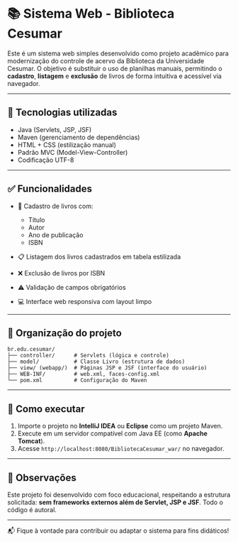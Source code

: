 # 📚 Sistema Web - Biblioteca Cesumar

Este é um sistema web simples desenvolvido como projeto acadêmico para modernização do controle de acervo da Biblioteca da Universidade Cesumar. O objetivo é substituir o uso de planilhas manuais, permitindo o **cadastro**, **listagem** e **exclusão** de livros de forma intuitiva e acessível via navegador.

---

## 🔧 Tecnologias utilizadas

- Java (Servlets, JSP, JSF)
- Maven (gerenciamento de dependências)
- HTML + CSS (estilização manual)
- Padrão MVC (Model-View-Controller)
- Codificação UTF-8

---

## ✅ Funcionalidades

- 📘 Cadastro de livros com:
  - Título
  - Autor
  - Ano de publicação
  - ISBN

- 📋 Listagem dos livros cadastrados em tabela estilizada
- ❌ Exclusão de livros por ISBN
- ⚠️ Validação de campos obrigatórios
- 💻 Interface web responsiva com layout limpo

---

## 📁 Organização do projeto

```
br.edu.cesumar/
├── controller/      # Servlets (lógica e controle)
├── model/           # Classe Livro (estrutura de dados)
├── view/ (webapp/)  # Páginas JSP e JSF (interface do usuário)
├── WEB-INF/         # web.xml, faces-config.xml
└── pom.xml          # Configuração do Maven
```

---

## 🚀 Como executar

1. Importe o projeto no **IntelliJ IDEA** ou **Eclipse** como um projeto Maven.
2. Execute em um servidor compatível com Java EE (como **Apache Tomcat**).
3. Acesse `http://localhost:8080/BibliotecaCesumar_war/` no navegador.

---

## 📌 Observações

Este projeto foi desenvolvido com foco educacional, respeitando a estrutura solicitada: **sem frameworks externos além de Servlet, JSP e JSF**. Todo o código é autoral.

---

📬 Fique à vontade para contribuir ou adaptar o sistema para fins didáticos!

